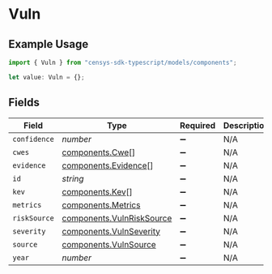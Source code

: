 # Vuln

## Example Usage

```typescript
import { Vuln } from "censys-sdk-typescript/models/components";

let value: Vuln = {};
```

## Fields

| Field                                                                  | Type                                                                   | Required                                                               | Description                                                            |
| ---------------------------------------------------------------------- | ---------------------------------------------------------------------- | ---------------------------------------------------------------------- | ---------------------------------------------------------------------- |
| `confidence`                                                           | *number*                                                               | :heavy_minus_sign:                                                     | N/A                                                                    |
| `cwes`                                                                 | [components.Cwe](../../models/components/cwe.md)[]                     | :heavy_minus_sign:                                                     | N/A                                                                    |
| `evidence`                                                             | [components.Evidence](../../models/components/evidence.md)[]           | :heavy_minus_sign:                                                     | N/A                                                                    |
| `id`                                                                   | *string*                                                               | :heavy_minus_sign:                                                     | N/A                                                                    |
| `kev`                                                                  | [components.Kev](../../models/components/kev.md)[]                     | :heavy_minus_sign:                                                     | N/A                                                                    |
| `metrics`                                                              | [components.Metrics](../../models/components/metrics.md)               | :heavy_minus_sign:                                                     | N/A                                                                    |
| `riskSource`                                                           | [components.VulnRiskSource](../../models/components/vulnrisksource.md) | :heavy_minus_sign:                                                     | N/A                                                                    |
| `severity`                                                             | [components.VulnSeverity](../../models/components/vulnseverity.md)     | :heavy_minus_sign:                                                     | N/A                                                                    |
| `source`                                                               | [components.VulnSource](../../models/components/vulnsource.md)         | :heavy_minus_sign:                                                     | N/A                                                                    |
| `year`                                                                 | *number*                                                               | :heavy_minus_sign:                                                     | N/A                                                                    |